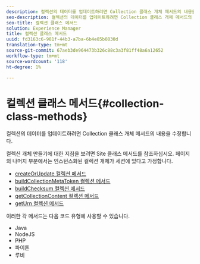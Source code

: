 ```yaml
---
description: 컬렉션의 데이터를 업데이트하려면 Collection 클래스 개체 메서드의 내용을 수정합니다.
seo-description: 컬렉션의 데이터를 업데이트하려면 Collection 클래스 개체 메서드의 내용을 수정합니다.
seo-title: 컬렉션 클래스 메서드
solution: Experience Manager
title: 컬렉션 클래스 메서드
uuid: fd3163c6-981f-44b3-a7ba-6b4e85b0830d
translation-type: tm+mt
source-git-commit: 67aeb3de964473b326c88c3a3f81ff48a6a12652
workflow-type: tm+mt
source-wordcount: '118'
ht-degree: 1%

---
```



# 컬렉션 클래스 메서드{#collection-class-methods}

컬렉션의 데이터를 업데이트하려면 Collection 클래스 개체 메서드의 내용을 수정합니다.

컬렉션 개체 만들기에 대한 지침을 보려면 Site 클래스 메서드를 참조하십시오. 페이지의 나머지 부분에서는 인스턴스화된 컬렉션 개체가 세션에 있다고 가정합니다.

* [createOrUpdate 컬렉션 메서드](#r_createorupdate_collection_method)
* [buildCollectionMetaToken 컬렉션 메서드](#r_buildcollectionmetatoken_collection_method)
* [buildChecksum 컬렉션 메서드](#r_buildchecksum_collection_method)
* [getCollectionContent 컬렉션 메서드](#t_getcollectioncontent_collection_method)
* [getUrn 컬렉션 메서드](#r_geturn_collection_method)

이러한 각 메서드는 다음 코드 유형에 사용할 수 있습니다.

* Java
* NodeJS
* PHP
* 파이톤
* 루비

